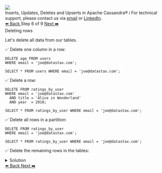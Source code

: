 <!-- TOP -->
<div class="top">
  <img class="scenario-academy-logo" src="https://datastax-academy.github.io/katapod-shared-assets/images/ds-academy-2023.svg" />
  <div class="scenario-title-section">
    <span class="scenario-title">Inserts, Updates, Deletes and Upserts in Apache Cassandra®</span>
    <span class="scenario-subtitle">ℹ️ For technical support, please contact us via <a href="mailto:aleksandr.volochnev@datastax.com">email</a> or <a href="https://dtsx.io/aleks">LinkedIn</a>.</span>
  </div>
</div>

<!-- NAVIGATION -->
<div id="navigation-top" class="navigation-top">
 <a href='command:katapod.loadPage?[{"step":"step5-astra"}]'
   class="btn btn-dark navigation-top-left">⬅️ Back
 </a>
<span class="step-count"> Step 6 of 9</span>
 <a href='command:katapod.loadPage?[{"step":"step7-astra"}]' 
    class="btn btn-dark navigation-top-right">Next ➡️
  </a>
</div>

<!-- CONTENT -->

<div class="step-title">Deleting rows</div>

Let's delete all data from our tables.

✅ Delete one column in a row:
```
DELETE age FROM users
WHERE email = 'joe@datastax.com';

SELECT * FROM users WHERE email = 'joe@datastax.com';
```

✅ Delete a row:
```
DELETE FROM ratings_by_user
WHERE email = 'joe@datastax.com'
  AND title = 'Alice in Wonderland'
  AND year  = 2010;
  
SELECT * FROM ratings_by_user WHERE email = 'joe@datastax.com';
```

✅ Delete all rows in a partition:
```
DELETE FROM ratings_by_user
WHERE email = 'joe@datastax.com';
  
SELECT * FROM ratings_by_user WHERE email = 'joe@datastax.com';
```

✅ Delete the remaining rows in the tables:
<details>
  <summary>Solution</summary>

```
SELECT * FROM users;
SELECT * FROM ratings_by_user;

DELETE FROM users
WHERE email = 'joe@datastax.com';
DELETE FROM users
WHERE email = 'jen@datastax.com';
DELETE FROM ratings_by_user
WHERE email = 'jen@datastax.com';

SELECT * FROM users;
SELECT * FROM ratings_by_user;
```

</details>

<!-- NAVIGATION -->
<div id="navigation-bottom" class="navigation-bottom">
 <a href='command:katapod.loadPage?[{"step":"step5-astra"}]'
   class="btn btn-dark navigation-bottom-left">⬅️ Back
 </a>
 <a href='command:katapod.loadPage?[{"step":"step7-astra"}]'
    class="btn btn-dark navigation-bottom-right">Next ➡️
  </a>
</div>

